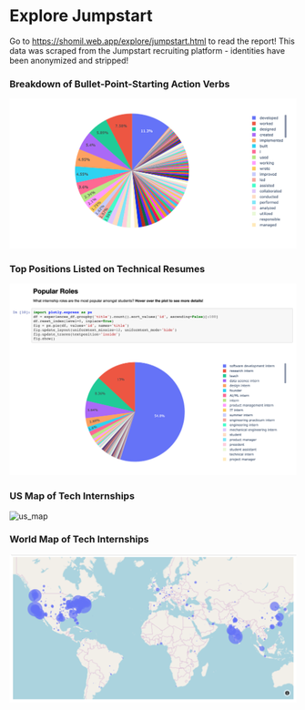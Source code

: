 # Explore Jumpstart

Go to https://shomil.web.app/explore/jumpstart.html to read the report! This data was scraped from the Jumpstart recruiting platform - identities have been anonymized and stripped!



### Breakdown of Bullet-Point-Starting Action Verbs



![action_verbs](Screenshots/action_verbs.png)



### Top Positions Listed on Technical Resumes

![roles](Screenshots/roles.png)



### US Map of Tech Internships



![us_map](file:///Users/shomil/Documents/Projects/Explore-Jumpstart/Screenshots/us_map.png?lastModify=1584773820)



### World Map of Tech Internships

![map](Screenshots/map.png)
